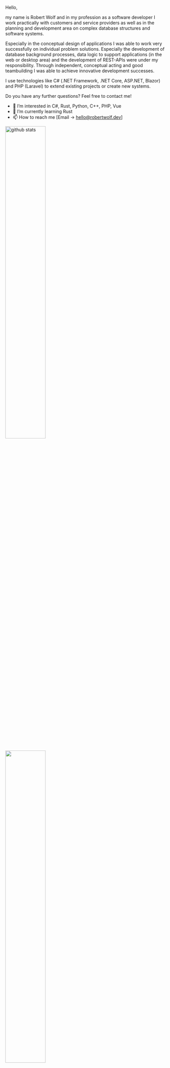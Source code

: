 Hello,

my name is Robert Wolf and in my profession as a software developer I work practically with customers and service providers as well as in the planning and development area on complex database structures and software systems.

Especially in the conceptual design of applications I was able to work very successfully on individual problem solutions. Especially the development of database background processes, data logic to support applications (in the web or desktop area) and the development of REST-APIs were under my responsibility.
Through independent, conceptual acting and good teambuilding I was able to achieve innovative development successes.

I use technologies like C# (.NET Framework, .NET Core, ASP.NET, Blazor) and PHP (Laravel) to extend existing projects or create new systems.

Do you have any further questions? Feel free to contact me!

- 👀 I’m interested in C#, Rust, Python, C++, PHP, Vue
- 🌱 I’m currently learning Rust
- 📫 How to reach me [Email -> hello@robertwolf.dev]

<img src="https://github-readme-stats.vercel.app/api?username=rwolfdev&show_icons=true&theme=dracula&count_private=true" alt="github stats" width="50%" align="center"/>

<img src="https://github-readme-streak-stats.herokuapp.com/?user=rwolfdev&theme=dracula" width="50%" align="center">

![Top Langs](https://github-readme-stats.vercel.app/api/top-langs/?username=rwolfdev&layout=compact&count_private=true&theme=dracula)

<a href="https://stackexchange.com/users/11327972">
  <img src="https://stackexchange.com/users/flair/11327972.png" width="208" height="58" align="center" alt="profile for Robert on Stack Exchange, a network of free, community-driven Q&amp;A sites" title="profile for Robert on Stack Exchange, a network of free, community-driven Q&amp;A sites">
</a>

